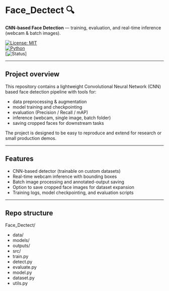 # Face_Dectect 🔍
**CNN-based Face Detection** — training, evaluation, and real-time inference (webcam & batch images).

[![License: MIT](https://img.shields.io/badge/License-MIT-green.svg)](LICENSE)  
[![Python](https://img.shields.io/badge/Python-3.8%2B-blue.svg)](https://www.python.org/)  
[![Status](https://img.shields.io/badge/Status-Active-orange.svg)]

---

## Project overview
This repository contains a lightweight Convolutional Neural Network (CNN) based face detection pipeline with tools for:
- data preprocessing & augmentation  
- model training and checkpointing  
- evaluation (Precision / Recall / mAP)  
- inference (webcam, single image, batch folder)  
- saving cropped faces for downstream tasks

The project is designed to be easy to reproduce and extend for research or small production demos.

---

## Features
- CNN-based detector (trainable on custom datasets)  
- Real-time webcam inference with bounding boxes  
- Batch image processing and annotated-output saving  
- Option to save cropped face images for dataset expansion  
- Training logs, model checkpointing, and evaluation scripts

---

## Repo structure

Face_Dectect/
- data/ 
- models/ 
- outputs/ 
- src/
- train.py 
- detect.py 
- evaluate.py 
- model.py 
- dataset.py 
- utils.py
